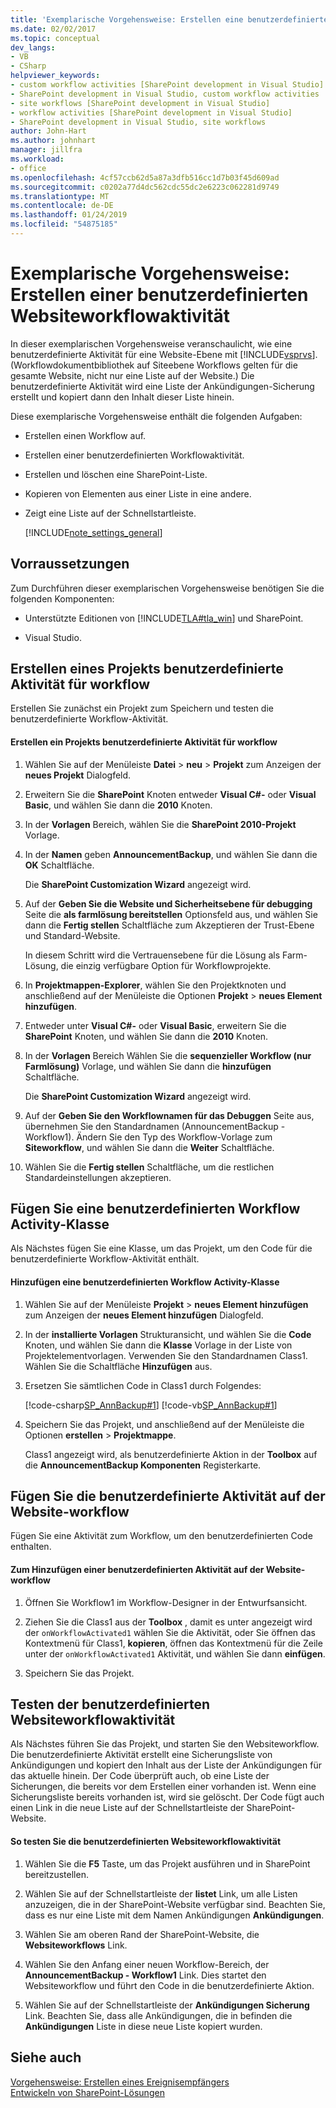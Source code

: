 ```yaml
---
title: 'Exemplarische Vorgehensweise: Erstellen eine benutzerdefinierten Websiteworkflowaktivität | Microsoft-Dokumentation'
ms.date: 02/02/2017
ms.topic: conceptual
dev_langs:
- VB
- CSharp
helpviewer_keywords:
- custom workflow activities [SharePoint development in Visual Studio]
- SharePoint development in Visual Studio, custom workflow activities
- site workflows [SharePoint development in Visual Studio]
- workflow activities [SharePoint development in Visual Studio]
- SharePoint development in Visual Studio, site workflows
author: John-Hart
ms.author: johnhart
manager: jillfra
ms.workload:
- office
ms.openlocfilehash: 4cf57ccb62d5a87a3dfb516cc1d7b03f45d609ad
ms.sourcegitcommit: c0202a77d4dc562cdc55dc2e6223c062281d9749
ms.translationtype: MT
ms.contentlocale: de-DE
ms.lasthandoff: 01/24/2019
ms.locfileid: "54875185"
---
```

# <a name="walkthrough-create-a-custom-site-workflow-activity"></a>Exemplarische Vorgehensweise: Erstellen einer benutzerdefinierten Websiteworkflowaktivität
  In dieser exemplarischen Vorgehensweise veranschaulicht, wie eine benutzerdefinierte Aktivität für eine Website-Ebene mit [!INCLUDE[vsprvs](../sharepoint/includes/vsprvs-md.md)]. (Workflowdokumentbibliothek auf Siteebene Workflows gelten für die gesamte Website, nicht nur eine Liste auf der Website.) Die benutzerdefinierte Aktivität wird eine Liste der Ankündigungen-Sicherung erstellt und kopiert dann den Inhalt dieser Liste hinein.  
  
 Diese exemplarische Vorgehensweise enthält die folgenden Aufgaben:  
  
- Erstellen einen Workflow auf.  
  
- Erstellen einer benutzerdefinierten Workflowaktivität.  
  
- Erstellen und löschen eine SharePoint-Liste.  
  
- Kopieren von Elementen aus einer Liste in eine andere.  
  
- Zeigt eine Liste auf der Schnellstartleiste.  
  
  [!INCLUDE[note_settings_general](../sharepoint/includes/note-settings-general-md.md)]  
  
## <a name="prerequisites"></a>Vorraussetzungen  
 Zum Durchführen dieser exemplarischen Vorgehensweise benötigen Sie die folgenden Komponenten:  
  
-   Unterstützte Editionen von [!INCLUDE[TLA#tla_win](../sharepoint/includes/tlasharptla-win-md.md)] und SharePoint.
  
-   Visual Studio.  
  
## <a name="create-a-site-workflow-custom-activity-project"></a>Erstellen eines Projekts benutzerdefinierte Aktivität für workflow
 Erstellen Sie zunächst ein Projekt zum Speichern und testen die benutzerdefinierte Workflow-Aktivität.  
  
#### <a name="to-create-a-site-workflow-custom-activity-project"></a>Erstellen ein Projekts benutzerdefinierte Aktivität für workflow  
  
1.  Wählen Sie auf der Menüleiste **Datei** > **neu** > **Projekt** zum Anzeigen der **neues Projekt** Dialogfeld.  
  
2.  Erweitern Sie die **SharePoint** Knoten entweder **Visual C#-** oder **Visual Basic**, und wählen Sie dann die **2010** Knoten.  
  
3.  In der **Vorlagen** Bereich, wählen Sie die **SharePoint 2010-Projekt** Vorlage.  
  
4.  In der **Namen** geben **AnnouncementBackup**, und wählen Sie dann die **OK** Schaltfläche.  
  
     Die **SharePoint Customization Wizard** angezeigt wird.  
  
5.  Auf der **Geben Sie die Website und Sicherheitsebene für debugging** Seite die **als farmlösung bereitstellen** Optionsfeld aus, und wählen Sie dann die **Fertig stellen** Schaltfläche zum Akzeptieren der Trust-Ebene und Standard-Website.  
  
     In diesem Schritt wird die Vertrauensebene für die Lösung als Farm-Lösung, die einzig verfügbare Option für Workflowprojekte.  
  
6.  In **Projektmappen-Explorer**, wählen Sie den Projektknoten und anschließend auf der Menüleiste die Optionen **Projekt** > **neues Element hinzufügen**.  
  
7.  Entweder unter **Visual C#-** oder **Visual Basic**, erweitern Sie die **SharePoint** Knoten, und wählen Sie dann die **2010** Knoten.  
  
8.  In der **Vorlagen** Bereich Wählen Sie die **sequenzieller Workflow (nur Farmlösung)** Vorlage, und wählen Sie dann die **hinzufügen** Schaltfläche.  
  
     Die **SharePoint Customization Wizard** angezeigt wird.  
  
9. Auf der **Geben Sie den Workflownamen für das Debuggen** Seite aus, übernehmen Sie den Standardnamen (AnnouncementBackup - Workflow1). Ändern Sie den Typ des Workflow-Vorlage zum **Siteworkflow**, und wählen Sie dann die **Weiter** Schaltfläche.  
  
10. Wählen Sie die **Fertig stellen** Schaltfläche, um die restlichen Standardeinstellungen akzeptieren.  
  
## <a name="add-a-custom-workflow-activity-class"></a>Fügen Sie eine benutzerdefinierten Workflow Activity-Klasse
 Als Nächstes fügen Sie eine Klasse, um das Projekt, um den Code für die benutzerdefinierte Workflow-Aktivität enthält.  
  
#### <a name="to-add-a-custom-workflow-activity-class"></a>Hinzufügen eine benutzerdefinierten Workflow Activity-Klasse  
  
1.  Wählen Sie auf der Menüleiste **Projekt** > **neues Element hinzufügen** zum Anzeigen der **neues Element hinzufügen** Dialogfeld.  
  
2.  In der **installierte Vorlagen** Strukturansicht, und wählen Sie die **Code** Knoten, und wählen Sie dann die **Klasse** Vorlage in der Liste von Projektelementvorlagen. Verwenden Sie den Standardnamen Class1. Wählen Sie die Schaltfläche **Hinzufügen** aus.  
  
3.  Ersetzen Sie sämtlichen Code in Class1 durch Folgendes:  
  
     [!code-csharp[SP_AnnBackup#1](../sharepoint/codesnippet/CSharp/announcementbackup/class1.cs#1)]
     [!code-vb[SP_AnnBackup#1](../sharepoint/codesnippet/VisualBasic/announcementbackupvb/class1.vb#1)]  
  
4.  Speichern Sie das Projekt, und anschließend auf der Menüleiste die Optionen **erstellen** > **Projektmappe**.  
  
     Class1 angezeigt wird, als benutzerdefinierte Aktion in der **Toolbox** auf die **AnnouncementBackup Komponenten** Registerkarte.  
  
## <a name="add-the-custom-activity-to-the-site-workflow"></a>Fügen Sie die benutzerdefinierte Aktivität auf der Website-workflow
 Fügen Sie eine Aktivität zum Workflow, um den benutzerdefinierten Code enthalten.  
  
#### <a name="to-add-a-custom-activity-to-the-site-workflow"></a>Zum Hinzufügen einer benutzerdefinierten Aktivität auf der Website-workflow
  
1.  Öffnen Sie Workflow1 im Workflow-Designer in der Entwurfsansicht.  
  
2.  Ziehen Sie die Class1 aus der **Toolbox** , damit es unter angezeigt wird der `onWorkflowActivated1` wählen Sie die Aktivität, oder Sie öffnen das Kontextmenü für Class1, **kopieren**, öffnen das Kontextmenü für die Zeile unter der `onWorkflowActivated1` Aktivität, und wählen Sie dann **einfügen**.  
  
3.  Speichern Sie das Projekt.  
  
## <a name="test-the-site-workflow-custom-activity"></a>Testen der benutzerdefinierten Websiteworkflowaktivität
 Als Nächstes führen Sie das Projekt, und starten Sie den Websiteworkflow. Die benutzerdefinierte Aktivität erstellt eine Sicherungsliste von Ankündigungen und kopiert den Inhalt aus der Liste der Ankündigungen für das aktuelle hinein. Der Code überprüft auch, ob eine Liste der Sicherungen, die bereits vor dem Erstellen einer vorhanden ist. Wenn eine Sicherungsliste bereits vorhanden ist, wird sie gelöscht. Der Code fügt auch einen Link in die neue Liste auf der Schnellstartleiste der SharePoint-Website.  
  
#### <a name="to-test-the-site-workflow-custom-activity"></a>So testen Sie die benutzerdefinierten Websiteworkflowaktivität  
  
1.  Wählen Sie die **F5** Taste, um das Projekt ausführen und in SharePoint bereitzustellen.  
  
2.  Wählen Sie auf der Schnellstartleiste der **listet** Link, um alle Listen anzuzeigen, die in der SharePoint-Website verfügbar sind. Beachten Sie, dass es nur eine Liste mit dem Namen Ankündigungen **Ankündigungen**.  
  
3.  Wählen Sie am oberen Rand der SharePoint-Website, die **Websiteworkflows** Link.  
  
4.  Wählen Sie den Anfang einer neuen Workflow-Bereich, der **AnnouncementBackup - Workflow1** Link. Dies startet den Websiteworkflow und führt den Code in die benutzerdefinierte Aktion.  
  
5.  Wählen Sie auf der Schnellstartleiste der **Ankündigungen Sicherung** Link. Beachten Sie, dass alle Ankündigungen, die in befinden die **Ankündigungen** Liste in diese neue Liste kopiert wurden.  
  
## <a name="see-also"></a>Siehe auch
 [Vorgehensweise: Erstellen eines Ereignisempfängers](../sharepoint/how-to-create-an-event-receiver.md)   
 [Entwickeln von SharePoint-Lösungen](../sharepoint/developing-sharepoint-solutions.md)  
